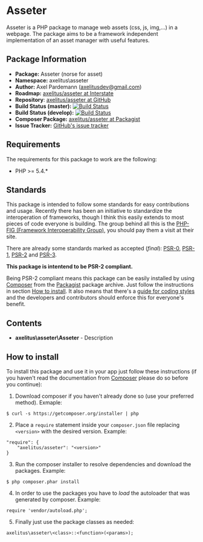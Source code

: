 # Asseter

Asseter is a PHP package to manage web assets (css, js, img,...) in a webpage. The package aims to be a framework independent implementation of an asset manager with useful features.

## Package Information

* **Package:** Asseter (norse for asset)
* **Namespace:** axelitus\asseter
* **Author:** Axel Pardemann (axelitusdev@gmail.com)
* **Roadmap:** [axelitus/asseter at Interstate]()
* **Repository**: [axelitus/asseter at GitHub](https://github.com/axelitus/asseter "asseter at GitHub")
* **Build Status (master):** [![Build Status](https://secure.travis-ci.org/axelitus/asseter.png?branch=master)](http://travis-ci.org/axelitus/asseter)
* **Build Status (develop):** [![Build Status](https://secure.travis-ci.org/axelitus/asseter.png?branch=develop)](http://travis-ci.org/axelitus/asseter)
* **Composer Package:** [axelitus/asseter at Packagist](http://packagist.org/packages/axelitus/asseter "axelitus/asseter at Packagist")
* **Issue Tracker:** [GitHub's issue tracker](https://github.com/axelitus/asseter/issues "GitHub's issue tracker")

## Requirements

The requirements for this package to work are the following:

* PHP >= 5.4.*

## Standards

This package is intended to follow some standards for easy contributions and usage. Recently there has been an initiative to standardize the interoperation of frameworks, though I think this easily extends to most pieces of code everyone is building. The group behind all this is the [PHP-FIG (Framework Interoperability Group)](http://www.php-fig.org), you should pay them a visit at their site.

There are already some standards marked as accepted (_final_): [PSR-0](https://github.com/php-fig/fig-standards/blob/master/accepted/PSR-0.md), [PSR-1](https://github.com/php-fig/fig-standards/blob/master/accepted/PSR-1-basic-coding-standard.md), [PSR-2](https://github.com/php-fig/fig-standards/blob/master/accepted/PSR-2-coding-style-guide.md) and [PSR-3](https://github.com/php-fig/fig-standards/blob/master/accepted/PSR-3-logger-interface.md).

**This package is intentend to be PSR-2 compliant.**

Being PSR-2 compliant means this package can be easily installed by using [Composer](getcomposer.org) from the [Packagist](http://packagist.org) package archive. Just follow the instructions in section [How to install](#how-to-install). It also means that there's a [guide for coding styles](https://github.com/php-fig/fig-standards/blob/master/accepted/PSR-2-coding-style-guide.md) and the developers and contributors should enforce this for everyone's benefit.

## Contents

 - **axelitus\asseter\Asseter** - Description

## How to install

To install this package and use it in your app just follow these instructions (if you haven't read the documentation from [Composer](http://getcomposer.org) please do so before you continue):

1. Download composer if you haven't already done so (use your preferred method). Exmaple:
```
$ curl -s https://getcomposer.org/installer | php
```

2. Place a `require` statement inside your `composer.json` file replacing `<version>` with the desired version. Example:
```
"require": {
    "axelitus/asseter": "<version>"
}
```

3. Run the composer installer to resolve dependencies and download the packages. Example:
```
$ php composer.phar install
```

4. In order to use the packages you have to _load_ the autoloader that was generated by composer. Example:
```
require 'vendor/autoload.php';
```

5. Finally just use the package classes as needed:
```
axelitus\asseter\<class>::<function>(<params>);
```